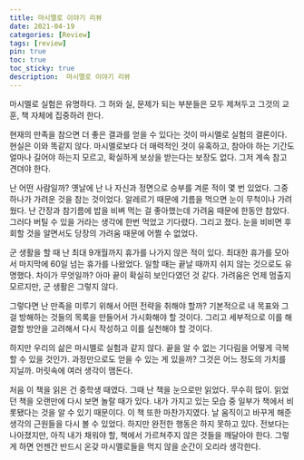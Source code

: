 ```yaml
---
title: 마시멜로 이야기 리뷰
date: 2021-04-19
categories: [Review]
tags: [review]
pin: true
toc: true
toc_sticky: true
description:  마시멜로 이야기 리뷰
---
```


마시멜로 실험은 유명하다. 그 허와 실, 문제가 되는 부분들은 모두 제쳐두고 그것의 교훈, 책 자체에 집중하려 한다.

현재의 만족을 참으면 더 좋은 결과를 얻을 수 있다는 것이 마시멜로 실험의 결론이다. 현실은 이와 똑같지 않다. 마시멜로보다 더 매력적인 것이 유혹하고, 참아야 하는 기간도 얼마나 길어야 하는지 모르고, 확실하게 보상을 받는다는 보장도 없다. 그저 계속 참고 견뎌야 한다.

난 어떤 사람일까? 옛날에 난 나 자신과 정면으로 승부를 겨룬 적이 몇 번 있었다. 그중 하나가 가려운 것을 참는 것이었다. 알레르기 때문에 기름을 먹으면 눈이 무척이나 가려웠다. 난 간장과 참기름에 밥을 비벼 먹는 걸 좋아했는데 가려움 때문에 한동안 참았다. 그러다 버틸 수 있을 거라는 생각에 한번 먹었고 기다렸다. 그리고 졌다. 눈을 비비면 후회할 것을 알면서도 당장의 가려움 때문에 어쩔 수 없었다.

군 생활을 할 때 난 최대 9개월까지 휴가를 나가지 않은 적이 있다. 최대한 휴가를 모아서 마지막에 60일 넘는 휴가를 나왔었다. 일할 때는 끝날 때까지 쉬지 않는 것으로도 유명했다. 차이가 무엇일까? 아마 끝이 확실히 보인다였던 것 같다. 가려움은 언제 멈출지 모르지만, 군 생활은 그렇지 않다.

그렇다면 난 만족을 미루기 위해서 어떤 전략을 취해야 할까? 기본적으로 내 목표와 그걸 방해하는 것들의 목록을 만들어서 가시화해야 할 것이다. 그리고 세부적으로 이를 해결할 방안을 고려해서 다시 작성하고 이를 실천해야 할 것이다.

하지만 우리의 삶은 마시멜로 실험과 같지 않다. 끝을 알 수 없는 기다림을 어떻게 극복할 수 있을 것인가. 과정만으로도 얻을 수 있는 게 있을까? 그것은 어느 정도의 가치를 지닐까. 머릿속에 여러 생각이 맴돈다.

처음 이 책을 읽은 건 중학생 때였다. 그때 난 책을 눈으로만 읽었다. 무수히 많이. 읽었던 책을 오랜만에 다시 보면 놀랄 때가 있다. 내가 가지고 있는 모습 중 일부가 책에서 비롯됐다는 것을 알 수 있기 때문이다. 이 책 또한 마찬가지였다. 날 움직이고 바꾸게 해준 생각의 근원들을 다시 볼 수 있었다. 하지만 완전한 행동은 하지 못하고 있다. 전보다는 나아졌지만, 아직 내가 채워야 할, 책에서 가르쳐주지 않은 것들을 깨달아야 한다. 그렇게 하면 언젠간 반드시 온갖 마시멜로들을 먹지 않을 순간이 오리라 생각한다.
